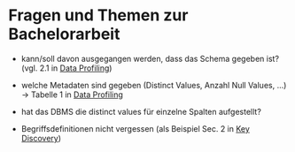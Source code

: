<!-- LTex: enabled=false -->
# Fragen und Themen zur Bachelorarbeit

- kann/soll davon ausgegangen werden, dass das Schema gegeben ist? (vgl. 2.1 in [Data Profiling])
- welche Metadaten sind gegeben (Distinct Values, Anzahl Null Values, ...) → Tabelle 1 in [Data Profiling]
- hat das DBMS die distinct values für einzelne Spalten aufgestellt?

- Begriffsdefinitionen nicht vergessen (als Beispiel Sec. 2 in [Key Discovery])

[Data Profiling]: https://link.springer.com/article/10.1007/s00778-015-0389-y "Profiling relational data: a survey"
[Key discovery]: https://www.vldb.org/pvldb/vol7/p301-heise.pdf
[Metronome projekt]: https://hpi.de/naumann/projects/data-profiling-and-analytics/metanome-data-profiling.html
